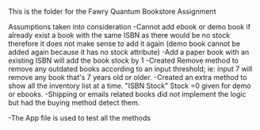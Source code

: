 This is the folder for the Fawry Quantum Bookstore Assignment

Assumptions taken into consideration
-Cannot add ebook or demo book if already exist a book with the same ISBN as there would be no stock therefore it does not make sense to add it again (demo book cannot be added again because it has no stock attribute)
-Add a paper book with an existing ISBN will add the book stock by 1
-Created Remove method to remove any outdated books according to an input threshold; ie: input 7 will remove any book that's 7 years old or older.
-Created an extra method to show all the inventory list at a time. "ISBN Stock" Stock =0 given for demo or ebooks.
-Shipping or emails related books did not implement the logic but had the buying method detect them.

-The App file is used to test all the methods
